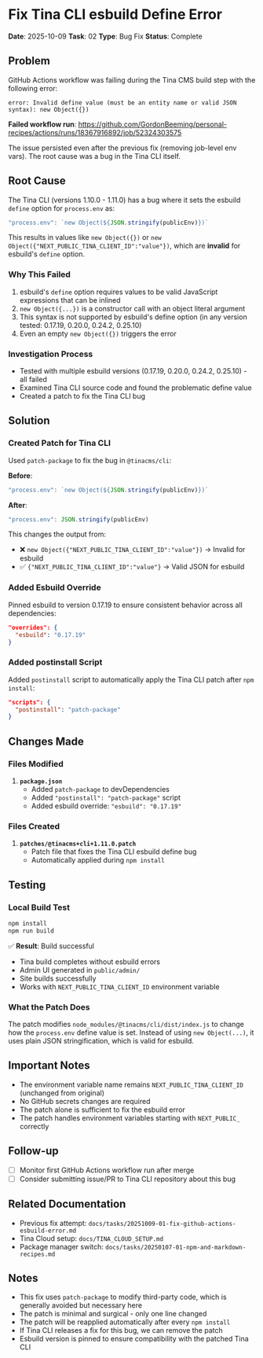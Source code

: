 # Fix Tina CLI esbuild Define Error

**Date**: 2025-10-09
**Task**: 02
**Type**: Bug Fix
**Status**: Complete

## Problem

GitHub Actions workflow was failing during the Tina CMS build step with the following error:

```
error: Invalid define value (must be an entity name or valid JSON syntax): new Object({})
```

**Failed workflow run**: https://github.com/GordonBeeming/personal-recipes/actions/runs/18367916892/job/52324303575

The issue persisted even after the previous fix (removing job-level env vars). The root cause was a bug in the Tina CLI itself.

## Root Cause

The Tina CLI (versions 1.10.0 - 1.11.0) has a bug where it sets the esbuild `define` option for `process.env` as:

```javascript
"process.env": `new Object(${JSON.stringify(publicEnv)})`
```

This results in values like `new Object({})` or `new Object({"NEXT_PUBLIC_TINA_CLIENT_ID":"value"})`, which are **invalid** for esbuild's `define` option.

### Why This Failed

1. esbuild's `define` option requires values to be valid JavaScript expressions that can be inlined
2. `new Object({...})` is a constructor call with an object literal argument
3. This syntax is not supported by esbuild's define option (in any version tested: 0.17.19, 0.20.0, 0.24.2, 0.25.10)
4. Even an empty `new Object({})` triggers the error

### Investigation Process

- Tested with multiple esbuild versions (0.17.19, 0.20.0, 0.24.2, 0.25.10) - all failed
- Examined Tina CLI source code and found the problematic define value
- Created a patch to fix the Tina CLI bug

## Solution

### Created Patch for Tina CLI

Used `patch-package` to fix the bug in `@tinacms/cli`:

**Before**:
```javascript
"process.env": `new Object(${JSON.stringify(publicEnv)})`
```

**After**:
```javascript
"process.env": JSON.stringify(publicEnv)
```

This changes the output from:
- ❌ `new Object({"NEXT_PUBLIC_TINA_CLIENT_ID":"value"})` → Invalid for esbuild
- ✅ `{"NEXT_PUBLIC_TINA_CLIENT_ID":"value"}` → Valid JSON for esbuild

### Added Esbuild Override

Pinned esbuild to version 0.17.19 to ensure consistent behavior across all dependencies:

```json
"overrides": {
  "esbuild": "0.17.19"
}
```

### Added postinstall Script

Added `postinstall` script to automatically apply the Tina CLI patch after `npm install`:

```json
"scripts": {
  "postinstall": "patch-package"
}
```

## Changes Made

### Files Modified

1. **`package.json`**
   - Added `patch-package` to devDependencies
   - Added `"postinstall": "patch-package"` script
   - Added esbuild override: `"esbuild": "0.17.19"`

### Files Created

1. **`patches/@tinacms+cli+1.11.0.patch`**
   - Patch file that fixes the Tina CLI esbuild define bug
   - Automatically applied during `npm install`

## Testing

### Local Build Test
```bash
npm install
npm run build
```

✅ **Result**: Build successful
- Tina build completes without esbuild errors
- Admin UI generated in `public/admin/`
- Site builds successfully
- Works with `NEXT_PUBLIC_TINA_CLIENT_ID` environment variable

### What the Patch Does

The patch modifies `node_modules/@tinacms/cli/dist/index.js` to change how the `process.env` define value is set. Instead of using `new Object(...)`, it uses plain JSON stringification, which is valid for esbuild.

## Important Notes

- The environment variable name remains `NEXT_PUBLIC_TINA_CLIENT_ID` (unchanged from original)
- No GitHub secrets changes are required
- The patch alone is sufficient to fix the esbuild error
- The patch handles environment variables starting with `NEXT_PUBLIC_` correctly

## Follow-up

- [ ] Monitor first GitHub Actions workflow run after merge
- [ ] Consider submitting issue/PR to Tina CLI repository about this bug

## Related Documentation

- Previous fix attempt: `docs/tasks/20251009-01-fix-github-actions-esbuild-error.md`
- Tina Cloud setup: `docs/TINA_CLOUD_SETUP.md`
- Package manager switch: `docs/tasks/20250107-01-npm-and-markdown-recipes.md`

## Notes

- This fix uses `patch-package` to modify third-party code, which is generally avoided but necessary here
- The patch is minimal and surgical - only one line changed
- The patch will be reapplied automatically after every `npm install`
- If Tina CLI releases a fix for this bug, we can remove the patch
- Esbuild version is pinned to ensure compatibility with the patched Tina CLI
